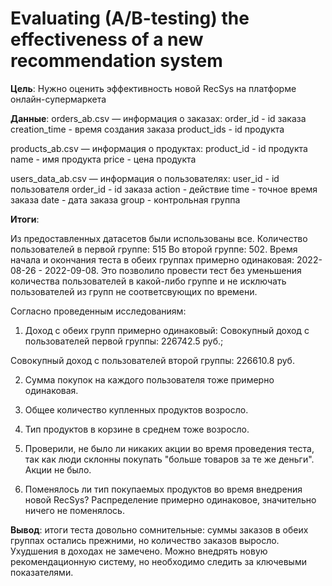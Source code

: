 # Evaluating (A/B-testing) the effectiveness of a new recommendation system
**Цель**:
Нужно оценить эффективность новой RecSys на платформе онлайн-супермаркета

**Данные**:
orders_ab.csv — информация о заказах:
order_id - id заказа
creation_time - время создания заказа
product_ids - id продукта

products_ab.csv — информация о продуктах:
product_id - id продукта
name - имя продукта
price - цена продукта

users_data_ab.csv — информация о пользователях:
user_id - id пользователя
order_id - id заказа
action - действие
time - точное время заказа
date - дата заказа
group - контрольная группа

**Итоги**:


Из предоставленных датасетов были использованы все.
Количество пользователей в первой группе: 515
Во второй группе: 502.
Время начала и окончания теста в обеих группах примерно одинаковая: 2022-08-26 - 2022-09-08.
Это позволило провести тест без уменьшения количества пользователей в какой-либо группе и не исключать пользователей из групп не соответсвующих по времени.

Согласно проведенным исследованиям:

1. Доход с обеих групп примерно одинаковый:
Совокупный доход с пользователей первой группы: 226742.5 руб.;

Совокупный доход с пользователей второй группы: 226610.8 руб.

2. Сумма покупок на каждого пользователя тоже примерно одинаковая.

3. Общее количество купленных продуктов возросло.

4. Тип продуктов в корзине в среднем тоже возросло.

5. Проверили, не было ли никаких акции во время проведения теста, так как люди склонны покупать "больше товаров за те же деньги". Акции не было.

6. Поменялось ли тип покупаемых продуктов во время внедрения новой RecSys? Распределение примерно одинаковое, значительно ничего не поменялось.

**Вывод**: итоги теста довольно сомнительные: суммы заказов в обеих группах остались прежними, но количество заказов выросло. Ухудшения в доходах не замечено. Можно внедрять новую рекомендационную систему, но необходимо следить за ключевыми показателями.
